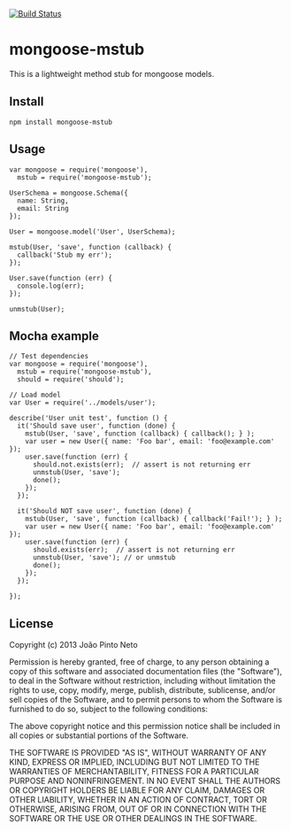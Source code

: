[![Build Status](https://travis-ci.org/joaoneto/mongoose-mstub.png?branch=master)](https://travis-ci.org/joaoneto/mongoose-mstub)

# mongoose-mstub
This is a lightweight method stub for mongoose models.

## Install
    npm install mongoose-mstub

## Usage
    var mongoose = require('mongoose'),
      mstub = require('mongoose-mstub');

    UserSchema = mongoose.Schema({
      name: String,
      email: String
    });

    User = mongoose.model('User', UserSchema);

    mstub(User, 'save', function (callback) {
      callback('Stub my err');
    });

    User.save(function (err) {
      console.log(err);
    });

    unmstub(User);

## Mocha example
    // Test dependencies
    var mongoose = require('mongoose'),
      mstub = require('mongoose-mstub'),
      should = require('should');

    // Load model
    var User = require('../models/user');

    describe('User unit test', function () {
      it('Should save user', function (done) {
        mstub(User, 'save', function (callback) { callback(); } );
        var user = new User({ name: 'Foo bar', email: 'foo@example.com' });
        user.save(function (err) {
          should.not.exists(err);  // assert is not returning err
          unmstub(User, 'save');
          done();
        });
      });

      it('Should NOT save user', function (done) {
        mstub(User, 'save', function (callback) { callback('Fail!'); } );
        var user = new User({ name: 'Foo bar', email: 'foo@example.com' });
        user.save(function (err) {
          should.exists(err);  // assert is not returning err
          unmstub(User, 'save'); // or unmstub
          done();
        });
      });

    });

## License
Copyright (c) 2013 João Pinto Neto

Permission is hereby granted, free of charge, to any person obtaining a copy of this software and associated documentation files (the "Software"), to deal in the Software without restriction, including without limitation the rights to use, copy, modify, merge, publish, distribute, sublicense, and/or sell copies of the Software, and to permit persons to whom the Software is furnished to do so, subject to the following conditions:

The above copyright notice and this permission notice shall be included in all copies or substantial portions of the Software.

THE SOFTWARE IS PROVIDED "AS IS", WITHOUT WARRANTY OF ANY KIND, EXPRESS OR IMPLIED, INCLUDING BUT NOT LIMITED TO THE WARRANTIES OF MERCHANTABILITY, FITNESS FOR A PARTICULAR PURPOSE AND NONINFRINGEMENT. IN NO EVENT SHALL THE AUTHORS OR COPYRIGHT HOLDERS BE LIABLE FOR ANY CLAIM, DAMAGES OR OTHER LIABILITY, WHETHER IN AN ACTION OF CONTRACT, TORT OR OTHERWISE, ARISING FROM, OUT OF OR IN CONNECTION WITH THE SOFTWARE OR THE USE OR OTHER DEALINGS IN THE SOFTWARE.



